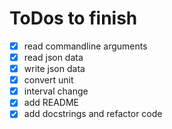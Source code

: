 # ToDos to finish

* [X] read commandline arguments
* [X] read json data
* [X] write json data
* [X] convert unit
* [X] interval change
* [X] add README
* [X] add docstrings and refactor code
